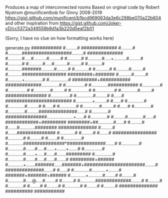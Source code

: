 Produces a map of interconnected rooms
    Based on orginal code by Robert Nystrom @munificentbob for Ginny 2008-2019
        https://gist.github.com/munificent/b1bcd969063da3e6c298be070a22b604
    and other inspiration from 
        https://gist.github.com/Joker-vD/cc5372a349559b9d1a3b220d5eaf2b01

(Sorry, I have no clue on how formatting works here)

generate.py
                                       ###########
                                       #.........#
          #############                #.........#
          #...........##################.........# #############
          #...........#.....#..........#.........# #...........#
          #...........#.....+..........#.........# #...........#
          #...........#.....#..........#.........# #...........#
          #...........#######..........#.........# #...........#
          #...........#     #..........#.........# #...........################
       #########+#######    #..........#.........# #...........+..............#
       #...............#    #########+#####*###### #############..............#
       #...............#          #.............###########    #..............#
       #...............#          #.............#.........#    #..............#
       #...............#          #.............#.........#    ############*###
       #...............#          #.............#.........#            #......#
       ###############*#########  #.............+.........#            #......#
                 #.............#  #.............#.........#            #......#
                 #.............#  #.............#.........#            #......#
                 #.............#  #.............#.........##############......#
                 #.............#  ###############.........*............+......#
                 #.............#                #.........#............#......#
                 ############+#########         ########+##............#......#
                            #.........#           #.......#............########
        ##############      #.........#           #.......##############
        #............#      #.........#           #.......#      ################
        #............#      #.........#           #.......#      #..............#
        #............###############*##############.......#      #..............#
        #............#.......#.....#......+.......+.......#      #..............#
        #............#.......+.....#......#.......#########      #..............#
        #............#.......#.....#......#.......#              #########+######
        #............+.......#######......#######+######################........#
        ##############.......#     #......#   #............#...........+........#
                     #######+#######+######   #............+...........#........#
                           #.........#        #............#.....@.....#........#
                           #.........#        #............#############........#
                           #.........#        #............#           #........#
                           #.........#        #............#           #........#
                           #.........#        ##############           ##########
                           ###########
